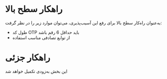# راهکار سطح بالا
به‌عنوان راه‌کار سطح بالا برای رفع این آسیب‌پذیری، می‌توان موارد زیر را در نظر گرفت:
* طول کد OTP باید حداقل 6 رقم باشد
* از توابع تصادفی مناسب استفاده 
# راهکار جزئی
این بخش به‌زودی تکمیل خواهد شد